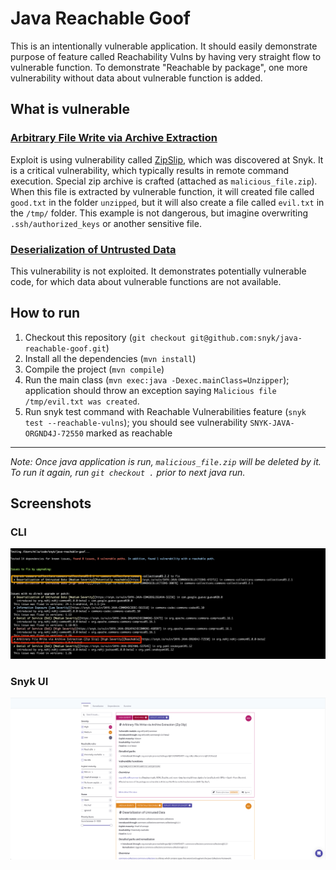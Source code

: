 # Java Reachable Goof

This is an intentionally vulnerable application. It should easily demonstrate purpose of feature called Reachability 
Vulns by having very straight flow to vulnerable function. To demonstrate "Reachable by package", one more vulnerability
without data about vulnerable function is added.

## What is vulnerable
### [Arbitrary File Write via Archive Extraction](https://app.snyk.io/vuln/SNYK-JAVA-ORGND4J-72550)
Exploit is using vulnerability called [ZipSlip](https://snyk.io/research/zip-slip-vulnerability), which was discovered 
at Snyk. It is a critical vulnerability, which typically results in remote command execution. Special zip archive is 
crafted (attached as `malicious_file.zip`). When this file is extracted by vulnerable function, it will created file 
called `good.txt` in the folder `unzipped`, but it will also create a file called `evil.txt` in the `/tmp/` folder. 
This example is not dangerous, but imagine overwriting `.ssh/authorized_keys` or another sensitive file.

### [Deserialization of Untrusted Data](https://app.snyk.io/vuln/SNYK-JAVA-COMMONSCOLLECTIONS-472711)
This vulnerability is not exploited. It demonstrates potentially vulnerable code, for which data about vulnerable functions
are not available.

## How to run
1. Checkout this repository (`git checkout git@github.com:snyk/java-reachable-goof.git`)
2. Install all the dependencies (`mvn install`)
3. Compile the project (`mvn compile`)
4. Run the main class (`mvn exec:java -Dexec.mainClass=Unzipper`); application should throw an exception saying `Malicious file /tmp/evil.txt was created`.
5. Run snyk test command with Reachable Vulnerabilities feature (`snyk test --reachable-vulns`); you should see vulnerability `SNYK-JAVA-ORGND4J-72550` marked as reachable

---

*Note: Once java application is run, `malicious_file.zip` will be deleted by it. To run it again, run `git checkout .` prior
to next java run.*

## Screenshots

### CLI
![Snyk CLI Reachable Vulnerabilities](cli_reachable.png)

### Snyk UI
![Snyk UI Reachable Vulnerabilities](UI_reachable.png)


